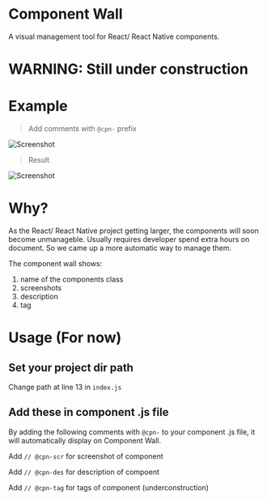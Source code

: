 # Component Wall
A visual management tool for React/ React Native components.

# WARNING: Still under construction

# Example

> Add comments with `@cpn-` prefix

<img src="https://www.evernote.com/l/AGx-aXG8-7FAk7qwEh85shTaZi9A2vx9SrkB/image.png" alt="Screenshot">

> Result

<img src="http://i.imgur.com/cWCDXhP.png" alt="Screenshot">

# Why?
As the React/ React Native project getting larger, the components will soon become unmanageble. Usually requires developer spend extra hours on document. So we came up a more automatic way to manage them.

The component wall shows:

1. name of the components class
2. screenshots 
3. description
4. tag

# Usage (For now)

## Set your project dir path
Change path at line 13 in `index.js`


## Add these  in component .js file

By adding the following comments with `@cpn-` to your component .js file, it will automatically display on Component Wall.

Add `// @cpn-scr` for screenshot of component

Add `// @cpn-des` for description of compoent

Add `// @cpn-tag` for tags of component (underconstruction)
